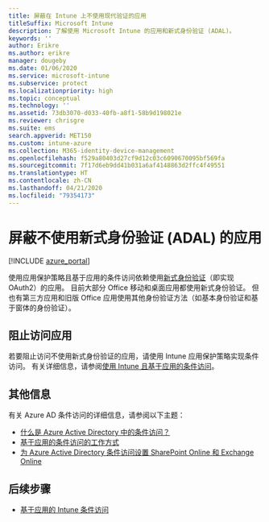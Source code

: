 ```yaml
---
title: 屏蔽在 Intune 上不使用现代验证的应用
titleSuffix: Microsoft Intune
description: 了解使用 Microsoft Intune 的应用和新式身份验证 (ADAL)。
keywords: ''
author: Erikre
ms.author: erikre
manager: dougeby
ms.date: 01/06/2020
ms.service: microsoft-intune
ms.subservice: protect
ms.localizationpriority: high
ms.topic: conceptual
ms.technology: ''
ms.assetid: 73db3070-d033-40fb-a8f1-58b9d198021e
ms.reviewer: chrisgre
ms.suite: ems
search.appverid: MET150
ms.custom: intune-azure
ms.collection: M365-identity-device-management
ms.openlocfilehash: f529a80403d27cf9d12c03c6090670095bf569fa
ms.sourcegitcommit: 7f17d6eb9dd41b031a6af4148863d2ffc4f49551
ms.translationtype: HT
ms.contentlocale: zh-CN
ms.lasthandoff: 04/21/2020
ms.locfileid: "79354173"
---
```

# <a name="block-apps-that-dont-use-modern-authentication-adal"></a>屏蔽不使用新式身份验证 (ADAL) 的应用

[!INCLUDE [azure_portal](../includes/azure_portal.md)]

使用应用保护策略且基于应用的条件访问依赖使用[新式身份验证](https://support.office.com/article/Using-Office-365-modern-authentication-with-Office-clients-776c0036-66fd-41cb-8928-5495c0f9168a)（即实现 OAuth2）的应用。 目前大部分 Office 移动和桌面应用都使用新式身份验证。 但也有第三方应用和旧版 Office 应用使用其他身份验证方法（如基本身份验证和基于窗体的身份验证）。

## <a name="block-access-to-apps"></a>阻止访问应用

若要阻止访问不使用新式身份验证的应用，请使用 Intune 应用保护策略实现条件访问。 有关详细信息，请参阅[使用 Intune 且基于应用的条件访问](app-based-conditional-access-intune.md)。

## <a name="additional-information"></a>其他信息

有关 Azure AD 条件访问的详细信息，请参阅以下主题：
- [什么是 Azure Active Directory 中的条件访问？](https://docs.microsoft.com/azure/active-directory/conditional-access/overview)
- [基于应用的条件访问的工作方式](app-based-conditional-access-intune.md#how-app-based-conditional-access-works)
- [为 Azure Active Directory 条件访问设置 SharePoint Online 和 Exchange Online](https://docs.microsoft.com/azure/active-directory/conditional-access/conditional-access-for-exo-and-spo)

## <a name="next-steps"></a>后续步骤

- [基于应用的 Intune 条件访问](app-based-conditional-access-intune.md)
